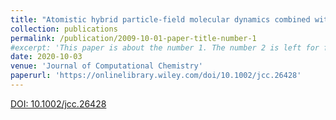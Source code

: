 ```yaml
---
title: "Atomistic hybrid particle‐field molecular dynamics combined with slip‐springs : Restoring entangled dynamics to simulations of polymer melts"
collection: publications
permalink: /publication/2009-10-01-paper-title-number-1
#excerpt: 'This paper is about the number 1. The number 2 is left for future work.'
date: 2020-10-03
venue: 'Journal of Computational Chemistry'
paperurl: 'https://onlinelibrary.wiley.com/doi/10.1002/jcc.26428'
---
```


[DOI: 10.1002/jcc.26428](https://onlinelibrary.wiley.com/doi/10.1002/jcc.26428)
